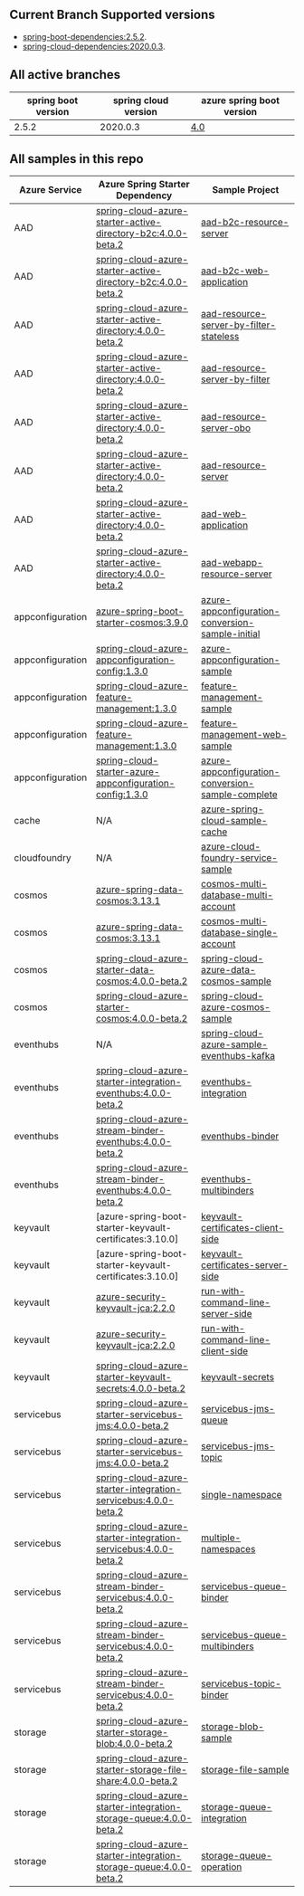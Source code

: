 
## Current Branch Supported versions
- [spring-boot-dependencies:2.5.2](https://repo.maven.apache.org/maven2/org/springframework/boot/spring-boot-dependencies/2.5.2/spring-boot-dependencies-2.5.2.pom).
- [spring-cloud-dependencies:2020.0.3](https://repo.maven.apache.org/maven2/org/springframework/cloud/spring-cloud-dependencies/2020.0.3/spring-cloud-dependencies-2020.0.3.pom).

## All active branches

| spring boot version | spring cloud version | azure spring boot version | 
| ---                 | ---                  | ---                       | 
| 2.5.2               | 2020.0.3             | [4.0](https://github.com/Azure/azure-sdk-for-java/tree/feature/azure-spring-cloud-4.0/sdk/spring)                     | 

## All samples in this repo

| Azure Service    | Azure Spring Starter Dependency                                                                | Sample Project                                                                                                                    |
|------------------|------------------------------------------------------------------------------------------------|-----------------------------------------------------------------------------------------------------------------------------------|
| AAD              | [spring-cloud-azure-starter-active-directory-b2c:4.0.0-beta.2]                                 | [aad-b2c-resource-server](aad/spring-cloud-azure-starter-active-directory-b2c/aad-b2c-resource-server)                             |
| AAD              | [spring-cloud-azure-starter-active-directory-b2c:4.0.0-beta.2]                                 | [aad-b2c-web-application](aad/spring-cloud-azure-starter-active-directory-b2c/aad-b2c-web-application)                             |
| AAD              | [spring-cloud-azure-starter-active-directory:4.0.0-beta.2]                                     | [aad-resource-server-by-filter-stateless](aad/spring-cloud-azure-starter-active-directory/aad-resource-server-by-filter-stateless) |
| AAD              | [spring-cloud-azure-starter-active-directory:4.0.0-beta.2]                                     | [aad-resource-server-by-filter](aad/spring-cloud-azure-starter-active-directory/aad-resource-server-by-filter)                     |
| AAD              | [spring-cloud-azure-starter-active-directory:4.0.0-beta.2]                                     | [aad-resource-server-obo](aad/spring-cloud-azure-starter-active-directory/aad-resource-server-obo)                                 |
| AAD              | [spring-cloud-azure-starter-active-directory:4.0.0-beta.2]                                     | [aad-resource-server](aad/spring-cloud-azure-starter-active-directory/aad-resource-server)                                         |
| AAD              | [spring-cloud-azure-starter-active-directory:4.0.0-beta.2]                                     | [aad-web-application](aad/spring-cloud-azure-starter-active-directory/aad-web-application)                                         |
| AAD              | [spring-cloud-azure-starter-active-directory:4.0.0-beta.2]                                     | [aad-webapp-resource-server](aad/spring-cloud-azure-starter-active-directory/aad-web-application-and-resource-server)              |
| appconfiguration | [azure-spring-boot-starter-cosmos:3.9.0]                                                       | [azure-appconfiguration-conversion-sample-initial](appconfiguration/azure-appconfiguration-conversion-sample-initial)             |
| appconfiguration | [spring-cloud-azure-appconfiguration-config:1.3.0]                                             | [azure-appconfiguration-sample](appconfiguration/azure-appconfiguration-sample)                                                   |
| appconfiguration | [spring-cloud-azure-feature-management:1.3.0]                                                  | [feature-management-sample](appconfiguration/feature-management-sample)                                                           |
| appconfiguration | [spring-cloud-azure-feature-management:1.3.0]                                                  | [feature-management-web-sample](appconfiguration/feature-management-web-sample)                                                   |
| appconfiguration | [spring-cloud-starter-azure-appconfiguration-config:1.3.0]                                     | [azure-appconfiguration-conversion-sample-complete](appconfiguration/azure-appconfiguration-conversion-sample-complete)           |
| cache            | N/A                                                                                            | [azure-spring-cloud-sample-cache](cache/spring-cloud-azure-starter/spring-cloud-azure-sample-cache)                                                          |
| cloudfoundry     | N/A                                                                                            | [azure-cloud-foundry-service-sample](cloudfoundry/azure-cloud-foundry-service-sample)                                                          |
| cosmos           | [azure-spring-data-cosmos:3.13.1]                                                              | [cosmos-multi-database-multi-account](cosmos/azure-spring-data-cosmos/cosmos-multi-database-multi-account)                |
| cosmos           | [azure-spring-data-cosmos:3.13.1]                                                              | [cosmos-multi-database-single-account](cosmos/azure-spring-data-cosmos/cosmos-multi-database-single-account)              |
| cosmos           | [spring-cloud-azure-starter-data-cosmos:4.0.0-beta.2]                                          | [spring-cloud-azure-data-cosmos-sample](cosmos/spring-cloud-azure-starter-data-cosmos/spring-cloud-azure-data-cosmos-sample)                                                                          |
| cosmos           | [spring-cloud-azure-starter-cosmos:4.0.0-beta.2]                                               | [spring-cloud-azure-cosmos-sample](cosmos/spring-cloud-azure-starter-cosmos/spring-cloud-azure-cosmos-sample)                                                                          |
| eventhubs        | N/A                                                                                            | [spring-cloud-azure-sample-eventhubs-kafka](eventhubs/spring-cloud-azure-starter/spring-cloud-azure-sample-eventhubs-kafka)                                           |
| eventhubs        | [spring-cloud-azure-starter-integration-eventhubs:4.0.0-beta.2]                                                   | [eventhubs-integration](eventhubs/spring-cloud-azure-starter-integration-eventhubs/eventhubs-integration)                                     |
| eventhubs        | [spring-cloud-azure-stream-binder-eventhubs:4.0.0-beta.2]                                             | [eventhubs-binder](eventhubs/spring-cloud-azure-stream-binder-eventhubs/eventhubs-binder)                                         |
| eventhubs        | [spring-cloud-azure-stream-binder-eventhubs:4.0.0-beta.2]                                             | [eventhubs-multibinders](eventhubs/spring-cloud-azure-stream-binder-eventhubs/eventhubs-multibinders)                             |
| keyvault         | [azure-spring-boot-starter-keyvault-certificates:3.10.0]                                       | [keyvault-certificates-client-side](keyvault/azure-spring-boot-starter-keyvault-certificates/keyvault-certificates-client-side)   |
| keyvault         | [azure-spring-boot-starter-keyvault-certificates:3.10.0]                                       | [keyvault-certificates-server-side](keyvault/azure-spring-boot-starter-keyvault-certificates/keyvault-certificates-server-side)   |
| keyvault         | [azure-security-keyvault-jca:2.2.0]                                                            | [run-with-command-line-server-side](keyvault/azure-securtiy-keyvault-jca/run-with-command-line-server-side)   |
| keyvault         | [azure-security-keyvault-jca:2.2.0]                                                            | [run-with-command-line-client-side](keyvault/azure-securtiy-keyvault-jca/run-with-command-line-client-side)   |
| keyvault         | [spring-cloud-azure-starter-keyvault-secrets:4.0.0-beta.2]                                     | [keyvault-secrets](keyvault/spring-cloud-azure-starter-keyvault-secrets/keyvault-secrets)                                          |
| servicebus       | [spring-cloud-azure-starter-servicebus-jms:4.0.0-beta.2]                                       | [servicebus-jms-queue](servicebus/spring-cloud-azure-starter-servicebus-jms/servicebus-jms-queue)                                  |
| servicebus       | [spring-cloud-azure-starter-servicebus-jms:4.0.0-beta.2]                                       | [servicebus-jms-topic](servicebus/spring-cloud-azure-starter-servicebus-jms/servicebus-jms-topic)                                  |
| servicebus       | [spring-cloud-azure-starter-integration-servicebus:4.0.0-beta.2]                               | [single-namespace](servicebus/spring-cloud-azure-starter-integration-servicebus/single-namespace)                                 |
| servicebus       | [spring-cloud-azure-starter-integration-servicebus:4.0.0-beta.2]                               | [multiple-namespaces](servicebus/spring-cloud-azure-starter-integration-servicebus/multiple-namespaces)                                 |
| servicebus       | [spring-cloud-azure-stream-binder-servicebus:4.0.0-beta.2]                                     | [servicebus-queue-binder](servicebus/spring-cloud-azure-stream-binder-servicebus/servicebus-queue-binder)                   |
| servicebus       | [spring-cloud-azure-stream-binder-servicebus:4.0.0-beta.2]                                     | [servicebus-queue-multibinders](servicebus/spring-cloud-azure-stream-binder-servicebus/servicebus-queue-multibinders)       |
| servicebus       | [spring-cloud-azure-stream-binder-servicebus:4.0.0-beta.2]                                     | [servicebus-topic-binder](servicebus/spring-cloud-azure-stream-binder-servicebus/servicebus-topic-binder)                   |
| storage          | [spring-cloud-azure-starter-storage-blob:4.0.0-beta.2]                                         | [storage-blob-sample](storage/spring-cloud-azure-starter-storage-blob/storage-blob-sample)     
| storage          | [spring-cloud-azure-starter-storage-file-share:4.0.0-beta.2]                                   | [storage-file-sample](storage/spring-cloud-azure-starter-storage-file-share/storage-file-sample)     |
| storage          | [spring-cloud-azure-starter-integration-storage-queue:4.0.0-beta.2]                            | [storage-queue-integration](storage/spring-cloud-azure-starter-integration-storage-queue/storage-queue-integration)                           |
| storage          | [spring-cloud-azure-starter-integration-storage-queue:4.0.0-beta.2]                            | [storage-queue-operation](storage/spring-cloud-azure-starter-integration-storage-queue/storage-queue-operation)                               |

###
[azure-spring-boot-starter-cosmos:3.9.0]: https://search.maven.org/artifact/com.azure.spring/azure-spring-boot-starter-cosmos/3.9.0/jar
[spring-cloud-azure-feature-management:1.3.0]: https://search.maven.org/artifact/com.microsoft.azure/spring-cloud-azure-feature-management/1.3.0/jar
[spring-cloud-azure-appconfiguration-config:1.3.0]: https://search.maven.org/artifact/com.microsoft.azure/spring-cloud-azure-appconfiguration-config/1.3.0/jar
[spring-cloud-starter-azure-appconfiguration-config:1.3.0]: https://search.maven.org/artifact/com.microsoft.azure/spring-cloud-starter-azure-appconfiguration-config/1.3.0/jar
[spring-cloud-azure-starter-keyvault-secrets:4.0.0-beta.2]: https://search.maven.org/artifact/com.azure.spring/spring-cloud-azure-starter-keyvault-secrets/4.0.0-beta.2/jar
[azure-spring-boot-starter-keyvault-certificates:3.2.0]: https://search.maven.org/artifact/com.azure.spring/azure-spring-boot-starter-keyvault-certificates/3.10.0/jar
[spring-cloud-azure-stream-binder-eventhubs:4.0.0-beta.2]: https://search.maven.org/artifact/com.azure.spring/spring-cloud-azure-stream-binder-eventhubs/4.0.0-beta.2/jar
[spring-cloud-azure-starter-integration-eventhubs:4.0.0-beta.2]: https://search.maven.org/artifact/com.azure.spring/spring-cloud-azure-starter-integration-eventhubs/4.0.0-beta.2/jar
[spring-cloud-azure-stream-binder-servicebus:4.0.0-beta.2]: https://search.maven.org/artifact/com.azure.spring/spring-cloud-azure-stream-binder-servicebus/4.0.0-beta.2/jar
[spring-cloud-azure-starter-active-directory:4.0.0-beta.2]: https://search.maven.org/artifact/com.azure.spring/spring-cloud-azure-starter-active-directory/4.0.0-beta.2/jar
[spring-cloud-azure-starter-active-directory-b2c:4.0.0-beta.2]: https://search.maven.org/artifact/com.azure.spring/spring-cloud-azure-starter-active-directory-b2c/4.0.0-beta.2/jar
[azure-spring-data-cosmos:3.13.1]: https://search.maven.org/artifact/com.azure/azure-spring-data-cosmos/3.13.1/jar
[spring-cloud-azure-starter-data-cosmos:4.0.0-beta.2]: https://search.maven.org/artifact/com.azure.spring/spring-cloud-azure-starter-data-cosmos/4.0.0-beta.2/jar
[spring-cloud-azure-starter-cosmos:4.0.0-beta.2]: https://search.maven.org/artifact/com.azure.spring/spring-cloud-azure-starter-cosmos/4.0.0-beta.2/jar
[spring-cloud-azure-starter-servicebus-jms:4.0.0-beta.2]: https://search.maven.org/artifact/com.azure.spring/spring-cloud-azure-starter-servicebus-jms/4.0.0-beta.2/jar
[spring-cloud-azure-starter-integration-servicebus:4.0.0-beta.2]: https://search.maven.org/artifact/com.azure.spring/spring-cloud-azure-starter-integration-servicebus/4.0.0-beta.2/jar
[azure-security-keyvault-jca:2.1.0]: https://mvnrepository.com/artifact/com.azure/azure-security-keyvault-jca
[spring-cloud-azure-starter-integration-storage-queue:4.0.0-beta.2]: https://search.maven.org/artifact/com.azure.spring/spring-cloud-azure-starter-integration-storage-queue/4.0.0-beta.2/jar
[spring-cloud-azure-starter-storage-file-share:4.0.0-beta.2]: https://search.maven.org/artifact/com.azure.spring/spring-cloud-azure-starter-storage-file-share/4.0.0-beta.2/jar
[spring-cloud-azure-starter-storage-blob:4.0.0-beta.2]: https://search.maven.org/artifact/com.azure.spring/spring-cloud-azure-starter-storage-blob/4.0.0-beta.2/jar
[azure-security-keyvault-jca:2.2.0]: https://search.maven.org/artifact/com.azure/azure-security-keyvault-jca/2.2.0/jar
